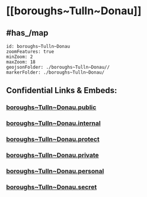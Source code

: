 # [[boroughs~Tulln~Donau]] 



## #has_/map  



```leaflet
id: boroughs~Tulln~Donau
zoomFeatures: true 
minZoom: 2 
maxZoom: 18
geojsonFolder: ./boroughs~Tulln~Donau//
markerFolder: ./boroughs~Tulln~Donau/
```






## Confidential Links & Embeds: 

### [boroughs~Tulln~Donau.public](/_public/\Earth\Continent\Europe\Europe~Central\Austria\Austrias_States\Niederösterreich\counties~NÖ\Tulln\cities~Tulln\Tulln~Donauboroughs~Tulln~Donau.public.md) 

### [boroughs~Tulln~Donau.internal](/_internal/\Earth\Continent\Europe\Europe~Central\Austria\Austrias_States\Niederösterreich\counties~NÖ\Tulln\cities~Tulln\Tulln~Donauboroughs~Tulln~Donau.internal.md) 

### [boroughs~Tulln~Donau.protect](/_protect/\Earth\Continent\Europe\Europe~Central\Austria\Austrias_States\Niederösterreich\counties~NÖ\Tulln\cities~Tulln\Tulln~Donauboroughs~Tulln~Donau.protect.md) 

### [boroughs~Tulln~Donau.private](/_private/\Earth\Continent\Europe\Europe~Central\Austria\Austrias_States\Niederösterreich\counties~NÖ\Tulln\cities~Tulln\Tulln~Donauboroughs~Tulln~Donau.private.md) 

### [boroughs~Tulln~Donau.personal](/_personal/\Earth\Continent\Europe\Europe~Central\Austria\Austrias_States\Niederösterreich\counties~NÖ\Tulln\cities~Tulln\Tulln~Donauboroughs~Tulln~Donau.personal.md) 

### [boroughs~Tulln~Donau.secret](/_secret/\Earth\Continent\Europe\Europe~Central\Austria\Austrias_States\Niederösterreich\counties~NÖ\Tulln\cities~Tulln\Tulln~Donauboroughs~Tulln~Donau.secret.md)

